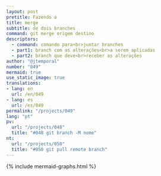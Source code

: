 ```yaml
---
layout: post
pretitle: Fazendo o
title: merge
subtitle: de dois branches
command: git merge origem destino
descriptors:
  - command: comando para<br>juntar branches
  - part1: branch com as alterações<br>a serem aplicadas
  - part2: branch que deve<br>receber as alterações
author: "@jtemporal"
number: "049"
mermaid: true
use_static_image: true
translations:
- lang: en
  url: /en/049
- lang: es
  url: /es/049
permalink: "/projects/049"
lang: "pt"
pv:
  url: "/projects/048"
  title: "#048 git branch -M nome"
nt:
  url: "/projects/050"
  title: "#050 git pull remote branch"
---
```


{% include mermaid-graphs.html %}
